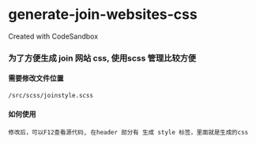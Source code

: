 # generate-join-websites-css
Created with CodeSandbox
### 为了方便生成 join 网站 css, 使用scss 管理比较方便


#### 需要修改文件位置
```
/src/scss/joinstyle.scss
```

#### 如何使用
```
修改后，可以F12查看源代码, 在header 部分有 生成 style 标签，里面就是生成的css
```